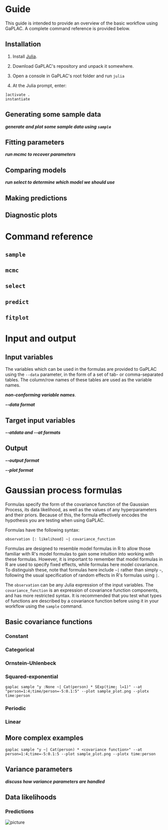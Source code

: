
# Guide

This guide is intended to provide an overview of the basic workflow using GaPLAC. A complete command reference is provided below.

## Installation

1. Install [Julia](https://julialang.org/).

2. Download GaPLAC's repository and unpack it somewhere.

3. Open a console in GaPLAC's root folder and run `julia`

4. At the Julia prompt, enter:
```
]activate .
instantiate
```

## Generating some sample data

***generate and plot some sample data using `sample`***

## Fitting parameters

***run mcmc to recover parameters***

## Comparing models

***run select to determine which model we should use***

## Making predictions

## Diagnostic plots

# Command reference

## `sample`

## `mcmc`

## `select`

## `predict`

## `fitplot`

# Input and output

## Input variables

The variables which can be used in the formulas are provided to GaPLAC using the `--data` parameter, in the form of a set of tab- or comma-separated tables. The column/row names of these tables are used as the variable names.

***non-conforming variable names***.

***--data format***

## Target input variables

***--atdata and --at formats***

## Output

***--output format***

***--plot format***

# Gaussian process formulas

Formulas specify the form of the covariance function of the Gaussian Process, its data likelihood, as well as the values of any hyperparameters and their priors. Because of this, the formula effectively encodes the hypothesis you are testing when using GaPLAC.

Formulas have the following syntax:

```
observation [: likelihood] ~| covariance_function
```

Formulas are designed to resemble model formulas in R to allow those familiar with R's model formulas to gain some intuition into working with these formulas. However, it is important to remember that model formulas in R are used to specify fixed effects, while formulas here model covariance. To distinguish these, note that formulas here include `~|` rather than simply `~`, following the usual specification of random effects in R's formulas using `|`.

The `observation` can be any Julia expression of the input variables. The `covariance_function` is an expression of covariance function components, and has more restricted syntax. It is recommended that you test what types of functions are described by a covariance function before using it in your workflow using the `sample` command.

## Basic covariance functions

### Constant

### Categorical

### Ornstein-Uhlenbeck

### Squared-exponential

`gaplac sample "y :None ~| Cat(person) * SExp(time; l=1)" --at "person=1:4;time/person=-5:0.1:5" --plot sample_plot.png --plotx time:person`

### Periodic

### Linear




## More complex examples

`gaplac sample "y ~| Cat(person) * <covariance function>" --at person=1:4;time=-5:0.1:5 --plot sample_plot.png --plotx time:person`


## Variance parameters

***discuss how variance parameters are handled***

## Data likelihoods

### Predictions

![picture](img/abc.png)

